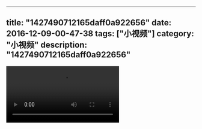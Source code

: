 
---
title: "1427490712165daff0a922656"
date: 2016-12-09-00-47-38
tags: ["小视频"]
category: "小视频"
description: "1427490712165daff0a922656"
---
<video src="http://ohtsqip0g.bkt.clouddn.com/1427490712165daff0a922656.mp4" controls="controls"></video>
